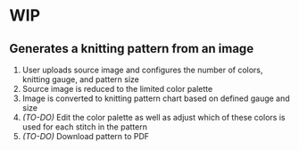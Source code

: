 # WIP

## Generates a knitting pattern from an image
1. User uploads source image and configures the number of colors, knitting gauge, and pattern size
2. Source image is reduced to the limited color palette
3. Image is converted to knitting pattern chart based on defined gauge and size
4. *(TO-DO)* Edit the color palette as well as adjust which of these colors is used for each stitch in the pattern
5. *(TO-DO)* Download pattern to PDF

